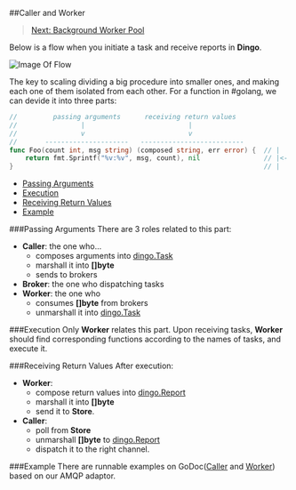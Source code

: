 ##Caller and Worker
> [Next: Background Worker Pool](background.md)

Below is a flow when you initiate a task and receive reports in __Dingo__.

![Image Of Flow](https://docs.google.com/drawings/d/1Ga6j9gNo-dU7OMe8FLNmwYkRLH_OupWs_10SFJ3igXQ/pub?w=795&h=362)

The key to scaling dividing a big procedure into smaller ones, and making each one of them isolated from each other. For a function in #golang, we can devide it into three parts:
```go
//         passing arguments      receiving return values
//                |                          |
//                v                          v
//       ---------------------   --------------------------
func Foo(count int, msg string) (composed string, err error) {  // |
    return fmt.Sprintf("%v:%v", msg, count), nil                // |<- execution
}                                                               // |
```
- [Passing Arguments](role.md#passing-arguments)
- [Execution](role.md#execution)
- [Receiving Return Values](role.md#receiving-return-values)
- [Example](role.md#example)

###Passing Arguments
There are 3 roles related to this part:
 - __Caller__: the one who...
   - composes arguments into [dingo.Task](https://godoc.org/github.com/mission-liao/dingo#Task)
   - marshall it into __[]byte__
   - sends to brokers
 - __Broker__: the one who dispatching tasks
 - __Worker__: the one who
   - consumes __[]byte__ from brokers
   - unmarshall it into [dingo.Task](https://godoc.org/github.com/mission-liao/dingo#Task)

###Execution
Only __Worker__ relates this part. Upon receiving tasks, __Worker__ should find corresponding functions according to the names of tasks, and execute it.

###Receiving Return Values
After execution:
 - __Worker__:
   - compose return values into [dingo.Report](https://godoc.org/github.com/mission-liao/dingo#Report)
   - marshall it into __[]byte__
   - send it to __Store__.
 - __Caller__:
   - poll from __Store__
   - unmarshall __[]byte__ to [dingo.Report](https://godoc.org/github.com/mission-liao/dingo#Report)
   - dispatch it to the right channel.

###Example
There are runnable examples on GoDoc([Caller](https://godoc.org/github.com/mission-liao/dingo#example-App-Use-Caller) and [Worker](https://godoc.org/github.com/mission-liao/dingo#example-App-Use-Worker)) based on our AMQP adaptor.
